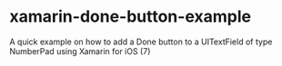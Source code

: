 xamarin-done-button-example
===========================

A quick example on how to add a Done button to a UITextField of type NumberPad using Xamarin for iOS (7)
